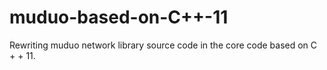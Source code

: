# muduo-based-on-C++-11
Rewriting muduo network library source code in the core code based on C + + 11.
